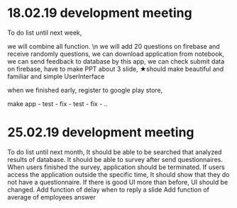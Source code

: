 # 18.02.19 development meeting

To do list until next week,

we will combine all function. \n
we will add 20 questions on firebase 
and receive randomly questions,
we can download application from notebook,
we can send feedback to database by this app,
we can check submit data on firebase,
have to make PPT about 3 slide,
★should make beautiful and familiar and simple UserInterface

when we finished early,
register to google play store,

make app - test - fix - test - fix - ..


# 25.02.19 development meeting

To do list until next month,
It should be able to be searched that analyzed results of database.
It should be able to survey after send questionnaires.
When users finished the survey, application should be terminated.
If users access the application outside the specific time, It should show that they do not have a questionnaire.
If there is good UI more than before, UI should be changed.
Add function of delay when to reply a slide
Add function of average of employees answer
